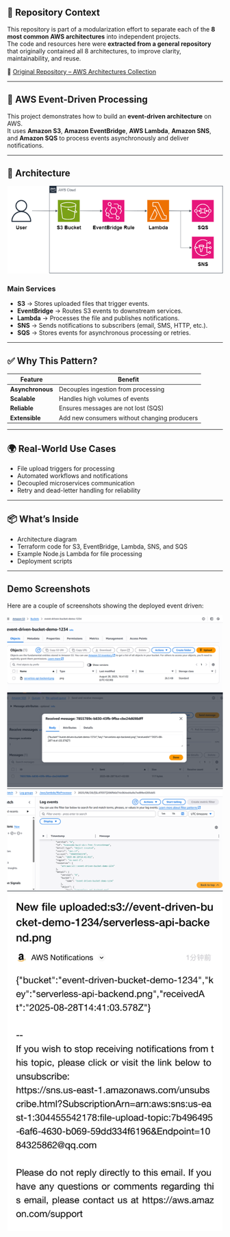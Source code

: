 ## 🧭 Repository Context

This repository is part of a modularization effort to separate each of the **8 most common AWS architectures** into independent projects.  
The code and resources here were **extracted from a general repository** that originally contained all 8 architectures, to improve clarity, maintainability, and reuse.

🔗 [Original Repository – AWS Architectures Collection](https://github.com/hongzz0618/aws-architecture-collection)

---

## 🔁 AWS Event-Driven Processing

This project demonstrates how to build an **event-driven architecture** on AWS.  
It uses **Amazon S3**, **Amazon EventBridge**, **AWS Lambda**, **Amazon SNS**, and **Amazon SQS** to process events asynchronously and deliver notifications.

---

## 📐 Architecture

![AWS Event-Driven Diagram](diagram/aws-event-driven.png)

### Main Services
- **S3** → Stores uploaded files that trigger events.
- **EventBridge** → Routes S3 events to downstream services.
- **Lambda** → Processes the file and publishes notifications.
- **SNS** → Sends notifications to subscribers (email, SMS, HTTP, etc.).
- **SQS** → Stores events for asynchronous processing or retries.

---

## ✅ Why This Pattern?

| Feature       | Benefit                                      |
|--------------|----------------------------------------------|
| **Asynchronous** | Decouples ingestion from processing |
| **Scalable**      | Handles high volumes of events       |
| **Reliable**      | Ensures messages are not lost (SQS) |
| **Extensible**    | Add new consumers without changing producers |

---

## 🌍 Real-World Use Cases
- File upload triggers for processing
- Automated workflows and notifications
- Decoupled microservices communication
- Retry and dead-letter handling for reliability

---

## 📦 What’s Inside
- Architecture diagram
- Terraform code for S3, EventBridge, Lambda, SNS, and SQS
- Example Node.js Lambda for file processing
- Deployment scripts

---

## Demo Screenshots

Here are a couple of screenshots showing the deployed event driven:

![Demo Screenshot 0](images/demo0.png)  
![Demo Screenshot 1](images/demo1.png)
![Demo Screenshot 2](images/demo2.png)
![Demo Screenshot 3](images/demo3.jpg)